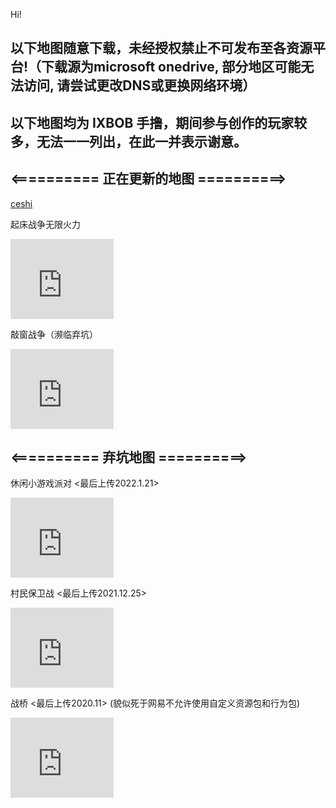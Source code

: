 


Hi!

## 以下地图随意下载，未经授权禁止不可发布至各资源平台!（下载源为microsoft onedrive, 部分地区可能无法访问, 请尝试更改DNS或更换网络环境）
## 以下地图均为 IXBOB 手撸，期间参与创作的玩家较多，无法一一列出，在此一并表示谢意。

## <========== 正在更新的地图 ==========>

<a href="ixbob.github.io/ceshi.html">ceshi</a>

起床战争无限火力
<iframe src="https://onedrive.live.com/embed?cid=BC563DD7E78B8181&resid=BC563DD7E78B8181%2119923&authkey=AG-d6rM4VKViafQ" width="165" height="128" frameborder="0" scrolling="no"></iframe>

敲窗战争（濒临弃坑）
<iframe src="https://onedrive.live.com/embed?cid=BC563DD7E78B8181&resid=BC563DD7E78B8181%2119629&authkey=ADaLs7s_20A3dT8" width="165" height="128" frameborder="0" scrolling="no"></iframe>

## <========== 弃坑地图 ==========>

休闲小游戏派对 <最后上传2022.1.21>
<iframe src="https://onedrive.live.com/embed?cid=BC563DD7E78B8181&resid=BC563DD7E78B8181%2119763&authkey=AEZkOPAoohDrxIs" width="165" height="128" frameborder="0" scrolling="no"></iframe>

村民保卫战 <最后上传2021.12.25>
<iframe src="https://onedrive.live.com/embed?cid=BC563DD7E78B8181&resid=BC563DD7E78B8181%2119560&authkey=ANdrQ_r4vRH5Gdo" width="165" height="128" frameborder="0" scrolling="no"></iframe>

战桥 <最后上传2020.11> (貌似死于网易不允许使用自定义资源包和行为包)
<iframe src="https://onedrive.live.com/embed?cid=BC563DD7E78B8181&resid=BC563DD7E78B8181%2111334&authkey=AEoVKHJAjmr39O4" width="165" height="128" frameborder="0" scrolling="no"></iframe>
